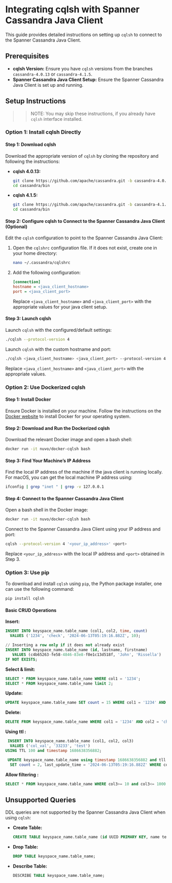 # Integrating cqlsh with Spanner Cassandra Java Client

This guide provides detailed instructions on setting up `cqlsh` to connect to the Spanner Cassandra Java Client.

## Prerequisites

- **cqlsh Version:** Ensure you have `cqlsh` versions from the branches `cassandra-4.0.13` or `cassandra-4.1.5`.
- **Spanner Cassandra Java Client Setup:** Ensure the Spanner Cassandra Java Client is set up and running.

## Setup Instructions

>> NOTE: You may skip these instructions, if you already have `cqlsh` interface installed.

### Option 1: Install cqlsh Directly

#### Step 1: Download cqlsh

Download the appropriate version of `cqlsh` by cloning the repository and following the instructions:

- **cqlsh 4.0.13:**
  ```sh
  git clone https://github.com/apache/cassandra.git -b cassandra-4.0.13
  cd cassandra/bin
  ```

- **cqlsh 4.1.5:**
  ```sh
  git clone https://github.com/apache/cassandra.git -b cassandra-4.1.5
  cd cassandra/bin
  ```

#### Step 2: Configure cqlsh to Connect to the Spanner Cassandra Java Client (Optional)

Edit the `cqlsh` configuration to point to the Spanner Cassandra Java Client:

1. Open the `cqlshrc` configuration file. If it does not exist, create one in your home directory:
   ```sh
   nano ~/.cassandra/cqlshrc
   ```

2. Add the following configuration:
   ```ini
   [connection]
   hostname = <java_client_hostname>
   port = <java_client_port>
   ```

   Replace `<java_client_hostname>` and `<java_client_port>` with the appropriate values for your java client setup.

#### Step 3: Launch cqlsh

Launch `cqlsh` with the configured/default settings:
```sh
./cqlsh --protocol-version 4
```

Launch `cqlsh` with the custom hostname and port:
```sh
./cqlsh <java_client_hostname> <java_client_port> --protocol-version 4
```

Replace `<java_client_hostname>` and `<java_client_port>` with the appropriate values.

### Option 2: Use Dockerized cqlsh

#### Step 1: Install Docker

Ensure Docker is installed on your machine. Follow the instructions on the [Docker website](https://docs.docker.com/get-docker/) to install Docker for your operating system.

#### Step 2: Download and Run the Dockerized cqlsh

Download the relevant Docker image and open a bash shell:
```sh
docker run -it nuvo/docker-cqlsh bash
```

#### Step 3: Find Your Machine’s IP Address

Find the local IP address of the machine if the java client is running locally. For macOS, you can get the local machine IP address using:
```sh
ifconfig | grep "inet " | grep -v 127.0.0.1
```

#### Step 4: Connect to the Spanner Cassandra Java Client

Open a bash shell in the Docker image:
```sh
docker run -it nuvo/docker-cqlsh bash
```

Connect to the Spanner Cassandra Java Client using your IP address and port:
```sh
cqlsh --protocol-version 4 '<your_ip_address>' <port>
```

Replace `<your_ip_address>` with the local IP address and `<port>` obtained in Step 3.

### Option 3: Use pip

To download and install `cqlsh` using `pip`, the Python package installer, one can use the following command:

```sh
pip install cqlsh
```

#### Basic CRUD Operations

**Insert:**
```sql
INSERT INTO keyspace_name.table_name (col1, col2, time, count)
  VALUES ('1234', 'check', '2024-06-13T05:19:16.882Z', 10);

// Inserting a row only if it does not already exist
INSERT INTO keyspace_name.table_name (id, lastname, firstname)
   VALUES (c4b65263-fe58-4846-83e8-f0e1c13d518f, 'John', 'Rissella')
IF NOT EXISTS;
```

**Select & limit:**
```sql
SELECT * FROM keyspace_name.table_name WHERE col1 = '1234';
SELECT * FROM keyspace_name.table_name limit 2;
```

**Update:**
```sql
UPDATE keyspace_name.table_name SET count = 15 WHERE col1 = '1234' AND col2 = 'check' AND time = '2024-06-13T05:19:16.882Z';
```

**Delete:**
```sql
DELETE FROM keyspace_name.table_name WHERE col1 = '1234' AND col2 = 'check';
```

**Using ttl :**
```sql
 INSERT INTO keyspace_name.table_name (col1, col2, col3)
  VALUES ('col_val', '33233', 'test')
USING TTL 100 and timestamp 1686638356882;

 UPDATE keyspace_name.table_name using timestamp 1686638356882 and tll 100
  SET count = 2, last_update_time = '2024-06-13T05:19:16.882Z' WHERE col1 = 'Value1';
```

**Allow filtering :**
```sql
SELECT * FROM keyspace_name.table_name WHERE col3>= 10 and col3<= 1000 limit 10 allow filtering ;
```

## Unsupported Queries

DDL queries are not supported by the Spanner Cassandra Java Client when using `cqlsh`:

- **Create Table:**
  ```sql
  CREATE TABLE keyspace_name.table_name (id UUID PRIMARY KEY, name text);
  ```

- **Drop Table:**
  ```sql
  DROP TABLE keyspace_name.table_name;
  ```

- **Describe Table:**
  ```sql
  DESCRIBE TABLE keyspace_name.table_name;
  ```

